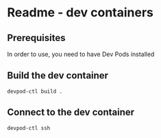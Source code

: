 # Readme - dev containers

## Prerequisites

In order to use, you need to have Dev Pods installed

## Build the dev container

```shell
devpod-ctl build .
```
## Connect to the dev container

```shell
devpod-ctl ssh
```
